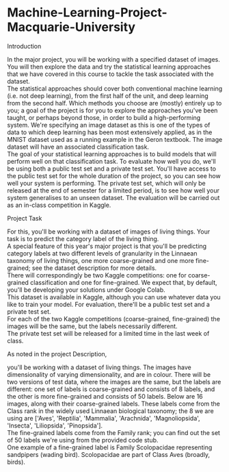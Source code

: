 # Machine-Learning-Project-Macquarie-University

Introduction

In the major project, you will be working with a specified dataset of images.  
You will then explore the data and try the statistical learning approaches that we have covered in this course to tackle the task associated with the dataset.  
The statistical approaches should cover both conventional machine learning (i.e. not deep learning), from the first half of the unit, and deep learning from the second half.  Which methods you choose are (mostly) entirely up to you;
a goal of the project is for you to explore the approaches you've been taught, or perhaps beyond those, in order to build a high-performing system.
We're specifying an image dataset as this is one of the types of data to which deep learning has been most extensively applied, as in the MNIST dataset used as a running example in the Geron textbook.
The image dataset will have an associated classification task.  
The goal of your statistical learning approaches is to build models that will perform well on that classification task.  To evaluate how well you do, we'll be using both a public test set and a private test set.  You'll have access to the public test set for the whole duration of the project, so you can see how well your system is performing.  The private test set, which will only be released at the end of semester for a limited period, is to see how well your system generalises to an unseen dataset.
The evaluation will be carried out as an in-class competition in Kaggle.

Project Task

For this, you'll be working with a dataset of images of living things.  Your task is to predict the category label of the living thing.  
A special feature of this year's major project is that you'll be predicting category labels at two different levels of granularity in the Linnaean taxonomy of living things, one more coarse-grained and one more fine-grained; see the dataset description for more details.  
There will correspondingly be two Kaggle competitions: one for coarse-grained classification and one for fine-grained.
We expect that, by default, you'll be developing your solutions under Google Colab.  
This dataset is available in Kaggle, although you can use whatever data you like to train your model.
For evaluation, there'll be a public test set and a private test set.  
For each of the two Kaggle competitions (coarse-grained, fine-grained) the images will be the same, but the labels necessarily different.  
The private test set will be released for a limited time in the last week of class.


As noted in the project Description, 

you'll be working with a dataset of living things.  The images have dimensionality of varying dimensionality, and are in colour.  There will be two versions of test data, where the images are the same, but the labels are different: one set of labels is coarse-grained and consists of 8 labels, and the other is more fine-grained and consists of 50 labels.
Below are 16 images, along with their coarse-grained labels. 
These labels come from the Class rank in the widely used Linnaean biological taxonomy; the 8 we are using are ['Aves', 'Reptilia', 'Mammalia', 'Arachnida', 'Magnoliopsida', 'Insecta', 'Liliopsida', 'Pinopsida'].  
The fine-grained labels come from the Family rank; you can find out the set of 50 labels we're using from the provided code stub.  
One example of a fine-grained label is Family Scolopacidae representing sandpipers (wading bird). Scolopacidae are part of Class Aves (broadly, birds).
